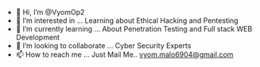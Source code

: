 - 👋 Hi, I’m @VyomOp2
- 👀 I’m interested in ... Learning about Ethical Hacking and Pentesting 
- 🌱 I’m currently learning ... About Penetration Testing and Full stack WEB Development 
- 💞️ I’m looking to collaborate  ... Cyber Security Experts
- 📫 How to reach me ... Just Mail Me.. vyom.malo6904@gmail.com

<!---
VyomOp2/VyomOp2 is a ✨ special ✨ repository because its `README.md` (this file) appears on your GitHub profile.
You can click the Preview link to take a look at your changes.
--->
